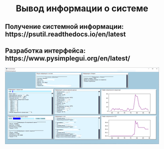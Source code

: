 <h1 align="center">Вывод информации о системе</h1>
<p align="left">
   <h2 align="left">Получение системной информации:
   https://psutil.readthedocs.io/en/latest</h2>
   <h2 align="left">Разработка интерфейса:
   https://www.pysimplegui.org/en/latest/</h2>
  
   <img src="https://github.com/DenisSokolov96/systemInfoProject/blob/master/data/Screen.PNG?raw=true">   
</p>